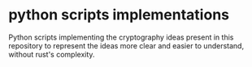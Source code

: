 # python scripts implementations

Python scripts implementing the cryptography ideas present in this repository
to represent the ideas more clear and easier to understand, without rust's complexity.